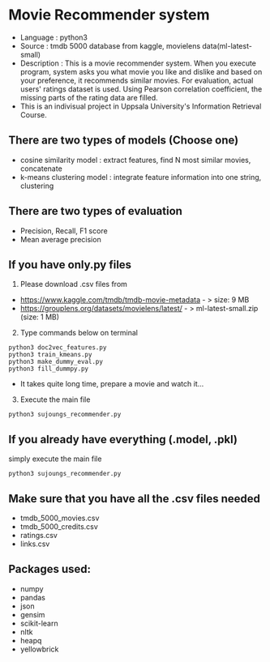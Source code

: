 # Movie Recommender system

* Language : python3
* Source : tmdb 5000 database from kaggle, movielens data(ml-latest-small)
* Description : This is a movie recommender system. When you execute program, system asks you what movie you like and dislike and based on your preference, it recommends similar movies. For evaluation, actual users' ratings dataset is used. Using Pearson correlation coefficient, the missing parts of the rating data are filled.
* This is an indivisual project in Uppsala University's Information Retrieval Course.

## There are two types of models (Choose one)
* cosine similarity model : extract features, find N most similar movies, concatenate
* k-means clustering model : integrate feature information into one string, clustering

## There are two types of evaluation
* Precision, Recall, F1 score
* Mean average precision


## If you have only.py files

1) Please download .csv files from

* https://www.kaggle.com/tmdb/tmdb-movie-metadata - > size: 9 MB
* https://grouplens.org/datasets/movielens/latest/ - > ml-latest-small.zip (size: 1 MB)
2) Type commands below on terminal
```
python3 doc2vec_features.py
python3 train_kmeans.py
python3 make_dummy_eval.py
python3 fill_dummpy.py
```
* It takes quite long time, prepare a movie and watch it...
3) Execute the main file
```
python3 sujoungs_recommender.py
```


## If you already have everything (.model, .pkl)
simply execute the main file
```
python3 sujoungs_recommender.py
```

## Make sure that you have all the .csv files needed
* tmdb_5000_movies.csv
* tmdb_5000_credits.csv
* ratings.csv
* links.csv


## Packages used:
* numpy
* pandas
* json
* gensim
* scikit-learn
* nltk
* heapq
* yellowbrick
